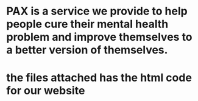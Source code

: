 # PAX is a service we provide to help people cure their mental health problem and improve themselves to a better version of themselves.
# the files attached has the html code for our website
